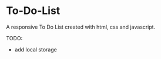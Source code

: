 # To-Do-List
 A responsive To Do List created with html, css and javascript.

TODO:
* add local storage

